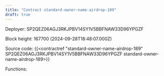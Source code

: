 ```yaml
---
title: "Contract standard-owner-name-airdrop-189"
draft: true
---
```

Deployer: SP2QEZ06AGJ3RKJPBV14SY1V5BBFNAW33D96YPGZF


 



Block height: 167700 (2024-09-28T18:48:07.000Z)

Source code: {{<contractref "standard-owner-name-airdrop-189" SP2QEZ06AGJ3RKJPBV14SY1V5BBFNAW33D96YPGZF standard-owner-name-airdrop-189>}}

Functions:


